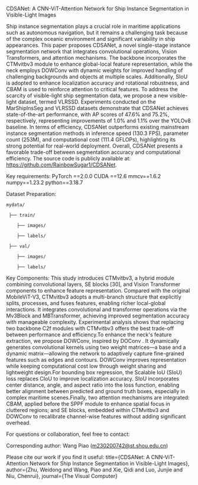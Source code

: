 CDSANet: A CNN-ViT-Attention Network for Ship Instance Segmentation in Visible-Light Images

Ship instance segmentation plays a crucial role in maritime applications such as autonomous navigation, but it remains a challenging task because of the complex oceanic environment and significant variability in ship appearances. This paper proposes CDSANet, a novel single-stage instance segmentation network that integrates convolutional operations, Vision Transformers, and attention mechanisms. The backbone incorporates the CTMvitbv3 module to enhance global-local feature representation, while the neck employs DOWConv with dynamic weights for improved handling of challenging backgrounds and objects at multiple scales. Additionally, SIoU is adopted to enhance localization accuracy and rotational robustness, and CBAM is used to reinforce attention to critical features. To address the scarcity of visible-light ship segmentation data, we propose a new visible-light dataset, termed VLRSSD. Experiments conducted on the MarShipInsSeg and VLRSSD datasets demonstrate that CDSANet achieves state-of-the-art performance, with AP scores of 47.6% and 75.2%, respectively, representing improvements of 1.0% and 1.1% over the YOLOv8 baseline. In terms of efficiency, CDSANet outperforms existing mainstream instance segmentation methods in inference speed (130.3 FPS), parameter count (253M), and computational cost (111.4 GFLOPs), highlighting its strong potential for real-world deployment. Overall, CDSANet presents a favorable trade-off between segmentation accuracy and computational efficiency. The source code is publicly available at: https://github.com/RainbowSugar1/CDSANet.

Key requirements:
  PyTorch ==2.0.0
  CUDA ==12.6
  mmcv==1.6.2
  numpy==1.23.2
  python==3.18.7

Dataset Preparation:

    mydata/
    
     ├── train/
     
        ├── images/
        
        ├── labels/
        
     ├── val/
     
        ├── images/
        
        ├── labels/
     
 
  
Key Components:
    This study introduces CTMvitbv3, a hybrid module combining convolutional layers, SE blocks [30], and Vision Transformer components to enhance feature representation. Compared with the original MobileViT-V3, CTMvitbv3 adopts a multi-branch structure that explicitly splits, processes, and fuses features, enabling richer local-global interactions. It integrates convolutional and transformer operations via the Mv3Block and MBTransformer, achieving improved segmentation accuracy with manageable complexity. Experimental analysis shows that replacing two backbone C2f modules with CTMvitbv3 offers the best trade-off between performance and efficiency.To enhance the neck's feature extraction, we propose DOWConv, inspired by DOConv . It dynamically generates convolutional kernels using two weight matrices—a base and a dynamic matrix—allowing the network to adaptively capture fine-grained features such as edges and contours. DOWConv improves representation while keeping computational cost low through weight sharing and lightweight design.For bounding box regression, the Scalable IoU (SIoU) loss replaces CIoU to improve localization accuracy. SIoU incorporates center distance, angle, and aspect ratio into the loss function, enabling better alignment between predicted and ground truth boxes, especially in complex maritime scenes.Finally, two attention mechanisms are integrated: CBAM, applied before the SPPF module to enhance spatial focus in cluttered regions; and SE blocks, embedded within CTMvitbv3 and DOWConv to recalibrate channel-wise features without adding significant overhead.

For questions or collaboration, feel free to contact:

Corresponding author: Wang Piao (m230200742@st.shou.edu.cn)

Please cite our work if you find it useful:
  title={CDSANet: A CNN-ViT-Attention Network for Ship Instance Segmentation in Visible-Light Images},
  author={Zhu, Weidong and Wang, Piao and Xie, Qidi and Luo, Junjie and Niu, Chenrui},
  journal={The Visual Computer}
  




